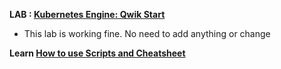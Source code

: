 **LAB : [Kubernetes Engine: Qwik Start](https://www.qwiklabs.com/focuses/878?parent=catalog)**

 - This lab is working fine. No need to add anything or change

**Learn [How to use Scripts and Cheatsheet](/HOW-TO.md)**